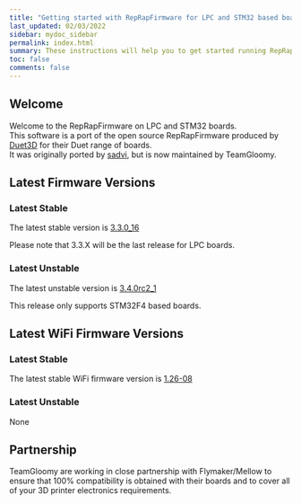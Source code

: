 ```yaml
---
title: "Getting started with RepRapFirmware for LPC and STM32 based boards"
last_updated: 02/03/2022
sidebar: mydoc_sidebar
permalink: index.html
summary: These instructions will help you to get started running RepRapFirmware on your LPC or STM32 based 3D printer board
toc: false
comments: false
---
```


## Welcome

Welcome to the RepRapFirmware on LPC and STM32 boards.  
This software is a port of the open source RepRapFirmware produced by [Duet3D](http://www.duet3d.com) for their Duet range of boards.  
It was originally ported by [sadvi](https://github.com/sdavi), but is now maintained by TeamGloomy.

## Latest Firmware Versions

### Latest Stable

The latest stable version is [3.3.0_16](https://github.com/gloomyandy/RepRapFirmware/releases/tag/v3.3.0_16)

Please note that 3.3.X will be the last release for LPC boards.

### Latest Unstable

The latest unstable version is [3.4.0rc2_1](https://github.com/gloomyandy/RepRapFirmware/releases/tag/v3.4.0rc2_1)

This release only supports STM32F4 based boards.

## Latest WiFi Firmware Versions

### Latest Stable

The latest stable WiFi firmware version is [1.26-08](https://github.com/gloomyandy/DuetWiFiSocketServer/releases/tag/V1.26-08)

### Latest Unstable

None

## Partnership

TeamGloomy are working in close partnership with Flymaker/Mellow to ensure that 100% compatibility is obtained with their boards and to cover all of your 3D printer electronics requirements.  
